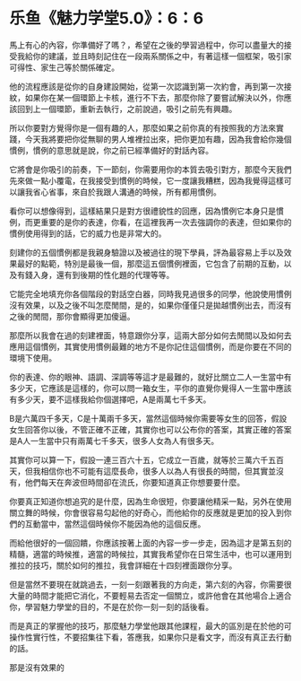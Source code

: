 # 乐鱼《魅力学堂5.0》：6：6

馬上有心的內容，你準備好了嗎？，希望在之後的學習過程中，你可以盡量大的接受我給你的建議，並且時刻記住在一段兩系關係之中，有著這樣一個框架，吸引家可得性、家生己等於關係確定。

他的流程應該是從你的自身建設開始，從第一次認識到第一次約會，再到第一次接紋，如果你在某一個環節上卡核，進行不下去，那麼你除了要嘗試解決以外，你應該回到上一個環節，重新去執行，之前說過，吸引之前先有興趣。

所以你要對方覺得你是一個有趣的人，那麼如果之前你真的有按照我的方法來實踐，今天我將要把你從無聊的男人堆裡拉出來，把你更加有趣，因為我會給你幾個慣例，慣例的意思就是說，你之前已經準備好的對話內容。

它將會是你吸引的前奏，下一節刻，你需要用你的本質去吸引對方，那麼今天我們先來做一點小覆電，在我接受到慣例的時候，它一度讓我糟糕，因為我覺得這樣可以讓我省心省事，來自於我跟人溝通的時候，所有都用慣例。

看你可以想像得到，這樣結果只是對方很禮貌性的回應，因為慣例它本身只是慣例，而更重要的是你的表達，你看，在這裡我再一次去強調你的表達，但如果你的慣例使用得到的話，它的威力也是非常大的。

刻建你的五個慣例都是我親身驗證以及被過往的現下學員，評為最容易上手以及效果最好的點範，特別是最後一個，那麼這五個慣例裡面，它包含了前期的互動，以及有錢入身，還有到後期的性化題的代理等等。

它能完全地填充你各個階段的對話空白器，同時我見過很多的同學，他說使用慣例沒有效果，以及之後不叫怎麼閒間，是的，如果你僅僅只是拋越慣例出去，而沒有之後的閒間，那你會顯得更加傻逼。

那麼所以我會在過的刻建裡面，特意跟你分享，這兩大部分如何去閒間以及如何去應用這個慣例，其實使用慣例最難的地方不是你記住這個慣例，而是你要在不同的環境下使用。

你的表達、你的眼神、語調、深調等等這才是最難的，就好比關立二人一生當中有多少天，它應該是這樣的，你可以問一箱女生，平你的直覺你覺得人一生當中應該有多少天，要不這樣我給你個選擇吧，A是兩萬七千多天。

B是六萬四千多天，C是十萬兩千多天，當然這個時候你需要等女生的回答，假設女生回答你以後，不管正確不正確，其實你也可以公布你的答案，其實正確的答案是A人一生當中只有兩萬七千多天，很多人女為人有很多天。

其實你可以算一下，假設一連三百六十五，它成立一百歲，就等於三萬六千五百天，但我相信你也不可能有這麼長命，很多人以為人有很長的時間，但其實並沒有，他們每天在奔波但時間卻在流氏，你要知道真正你想要要什麼。

你要真正知道你想追究的是什麼，因為生命很短，你要讓他精采一點，另外在使用關立舞的時候，你會很容易勾起他的好奇心，而他給你的反應就是更加的投入到你們的互動當中，當然這個時候你不能因為他的這個反應。

而給他很好的一個回饋，你應該按著上面的內容一步一步走，因為這才是第五刻的精髓，適當的時候推，適當的時候拉，其實我希望你在日常生活中，也可以運用到推拉的技巧，關於如何的推拉，我會詳細在十四刻裡面跟你分享。

但是當然不要現在就跳過去，一刻一刻跟著我的方向走，第六刻的內容，你需要很大量的時間才能把它消化，不要輕易去否定一個關立，或許他會在其他場合上適合你，學習魅力學堂的目的，不是在於你一刻一刻的話後看。

而是真正的掌握他的技巧，那麼魅力學堂他跟其他課程，最大的區別是在於他的可操作性實行性，不要招集往下看，答應我，如果你只是看文字，而沒有真正去行動的話。

那是沒有效果的